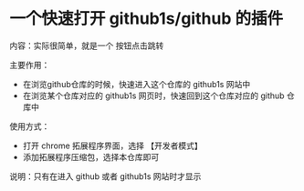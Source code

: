 # 一个快速打开 github1s/github 的插件

内容：实际很简单，就是一个 按钮点击跳转

主要作用：

- 在浏览github仓库的时候，快速进入这个仓库的 github1s 网站中
- 在浏览某个仓库对应的 github1s 网页时，快速回到这个仓库对应的 github 仓库中

使用方式：

- 打开 chrome 拓展程序界面，选择 【开发者模式】
- 添加拓展程序压缩包，选择本仓库即可

说明：只有在进入 github 或者 github1s 网站时才显示
